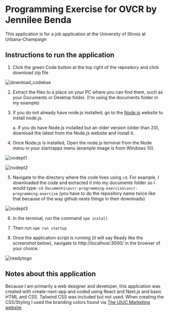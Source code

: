 # Programming Exercise for OVCR by Jennilee Benda
This application is for a job application at the University of Illinois at Urbana-Champaign

## Instructions to run the application

1. Click the green Code button at the top right of the repository and click download zip file

![download_codebse](https://github.com/jennileerose/ovcr-programming-exercise/assets/4683606/4ed0a8f7-9ce1-44a6-87b2-8642d7ffca8c)

2. Extract the files to a place on your PC where you can find them, such as your Documents or Desktop folder. (I'm using the documents folder in my example)

3. If you do not already have node.js installed, go to the [Node.js](https://nodejs.org/en/download) website to install node.js. 

    a. If you do have Node.js installed but an older version (older than 20), download the latest from the Node.js website and install it.

4. Once Node.js is installed, Open the node.js terminal from the Node menu in your start/apps menu (example image is from Windows 10).

![nodept1](https://github.com/jennileerose/ovcr-programming-exercise/assets/4683606/30627904-c6e2-4e7b-8695-e8f049bce0a1)

![nodept2](https://github.com/jennileerose/ovcr-programming-exercise/assets/4683606/b0f3210d-ce03-425a-b364-79938956818c)

5. Navigate to the directory where the code lives using `cd`. For example, I downloaded the code and extracted it into my documents folder so I would type: `cd Documents\ovcr-programming-exercise\ovcr-programming-exercise` (you have to do the repository name twice like that because of the way github nests things in their downloads)

![nodept3](https://github.com/jennileerose/ovcr-programming-exercise/assets/4683606/d7a0b490-1b09-4473-8ae2-482feebd169d)

6. In the terminal, run the command `npm install`

7. Then run `npm run startup`

6. Once the application script is running (it will say Ready like the screenshot below), navigate to http://localhost:3000/ in the browser of your choice.

![readytogo](https://github.com/jennileerose/ovcr-programming-exercise/assets/4683606/38c7c10d-2e6d-46ec-8e08-402d123351b1)

## Notes about this application

Because I am primarily a web designer and developer, this application was created with create-next-app and coded using React and Next.js and basic HTML and CSS. Tailwind CSS was included but not used. When creating the CSS/Styling I used the branding colors found via [The UIUC Marketing website](https://marketing.illinois.edu/visual-identity/color)